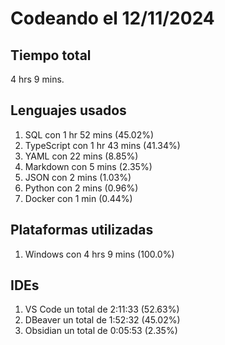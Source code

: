 # Codeando el 12/11/2024

## Tiempo total
4 hrs 9 mins.

## Lenguajes usados
1. SQL con 1 hr 52 mins (45.02%)
1. TypeScript con 1 hr 43 mins (41.34%)
1. YAML con 22 mins (8.85%)
1. Markdown con 5 mins (2.35%)
1. JSON con 2 mins (1.03%)
1. Python con 2 mins (0.96%)
1. Docker con 1 min (0.44%)

## Plataformas utilizadas
1. Windows con 4 hrs 9 mins (100.0%)

## IDEs
1. VS Code un total de 2:11:33 (52.63%)
1. DBeaver un total de 1:52:32 (45.02%)
1. Obsidian un total de 0:05:53 (2.35%)
